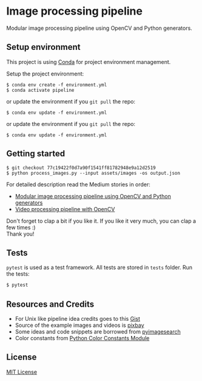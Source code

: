 # Image processing pipeline

Modular image processing pipeline using OpenCV and Python generators.  

## Setup environment

This project is using [Conda](https://conda.io) for project environment management.

Setup the project environment:

    $ conda env create -f environment.yml
    $ conda activate pipeline
    
or update the environment if you `git pull` the repo:

    $ conda env update -f environment.yml

or update the environment if you `git pull` the repo:

    $ conda env update -f environment.yml

## Getting started
    $ git checkout 77c19422f0d7a90f1541ff81782948e9a12d2519
    $ python process_images.py --input assets/images -os output.json
For detailed description read the Medium stories in order:
* [Modular image processing pipeline using OpenCV and Python generators](https://medium.com/deepvisionguru/modular-image-processing-pipeline-using-opencv-and-python-generators-9edca3ccb696)
* [Video processing pipeline with OpenCV](https://medium.com/deepvisionguru/video-processing-pipeline-with-opencv-ac10187d75b)

Don't forget to clap a bit if you like it. If you like it very much, you can clap a few times :)  
Thank you!

## Tests

`pytest` is used as a test framework. All tests are stored in `tests` folder. Run the tests:

```bash
$ pytest
```

## Resources and Credits

* For Unix like pipeline idea credits goes to this [Gist](https://gist.github.com/alexmacedo/1552724)
* Source of the example images and videos is [pixbay](https://pixabay.com)
* Some ideas and code snippets are borrowed from [pyimagesearch](https://www.pyimagesearch.com/)
* Color constants from [Python Color Constants Module](https://www.webucator.com/blog/2015/03/python-color-constants-module/)

## License

[MIT License](LICENSE)